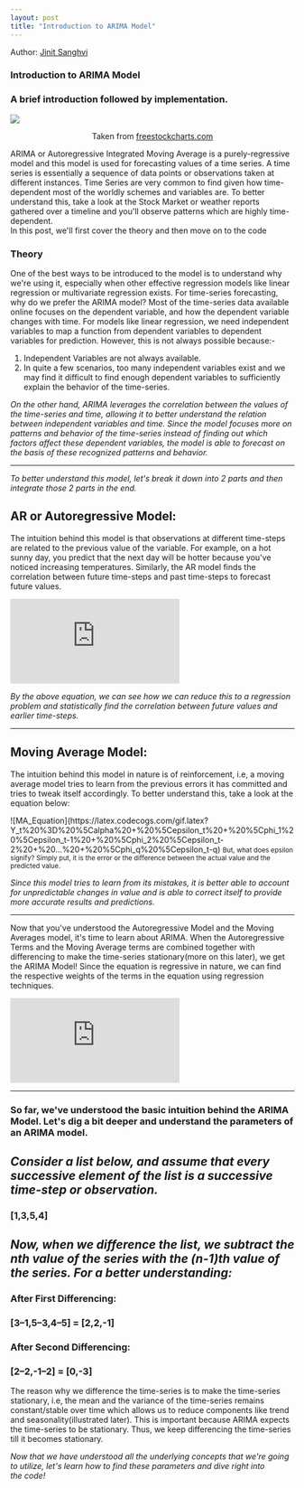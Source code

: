 ```yaml
---
layout: post
title: "Introduction to ARIMA Model"
---
```


Author: [Jinit Sanghvi](www.linkedin.com/in/jinit-sanghvi-4329a016b)

### Introduction to ARIMA Model

<h3>A brief introduction followed by implementation.</h3>
<img src="https://images.app.goo.gl/iCGZ1GFnqkZxW18B8">
<p style="text-align:center;">Taken from <a href="https://www.freestockcharts.com/">freestockcharts.com</a></p>

ARIMA or Autoregressive Integrated Moving Average is a purely-regressive model and this model is used for forecasting values of a time series. A time series is essentially a sequence of data points or observations taken at different instances. Time Series are very common to find given how time-dependent most of the worldly schemes and variables are. To better understand this, take a look at the Stock Market or weather reports gathered over a timeline and you'll observe patterns which are highly time-dependent.
<br>
In this post, we'll first cover the theory and then move on to the code
### Theory
One of the best ways to be introduced to the model is to understand why we're using it, especially when other effective regression models like linear regression or multivariate regression exists. For time-series forecasting, why do we prefer the ARIMA model? Most of the time-series data available online focuses on the dependent variable, and how the dependent variable changes with time. For models like linear regression, we need independent variables to map a function from dependent variables to dependent variables for prediction.
However, this is not always possible because:-
<br>
<ol>
    <li>Independent Variables are not always available.</li>
        <li>In quite a few scenarios, too many independent variables exist and we may find it difficult to find enough dependent variables to sufficiently explain the behavior of the time-series.</li>
</ol>
<i>On the other hand, ARIMA leverages the correlation between the values of the time-series and time, allowing it to better understand the relation between independent variables and time. Since the model focuses more on patterns and behavior of the time-series instead of finding out which factors affect these dependent variables, the model is able to forecast on the basis of these recognized patterns and behavior.</i>
<hr>
<i>To better understand this model, let's break it down into 2 parts and then integrate those 2 parts in the end.</i>
<h2>AR or Autoregressive Model:</h2>
<p>The intuition behind this model is that observations at different time-steps are related to the previous value of the variable. For example, on a hot sunny day, you predict that the next day will be hotter because you've noticed increasing temperatures. Similarly, the AR model finds the correlation between future time-steps and past time-steps to forecast future values.<p>

![AR Equation](https://latex.codecogs.com/gif.latex?Y_t%20%3D%20%5Calpha%20&plus;%20%5Cbeta_1*Y_t_-_1%20&plus;%20%5Cbeta_2*Y_t_-_2%20..%20&plus;%20%5Cbeta_p*Y_t_-_p%20&plus;%20%5Cepsilon_1)

<i>By the above equation, we can see how we can reduce this to a regression problem and statistically find the correlation between future values and earlier time-steps.</i>
<hr>
<h2>Moving Average Model:</h2>
<p>The intuition behind this model in nature is of reinforcement, i.e, a moving average model tries to learn from the previous errors it has committed and tries to tweak itself accordingly. To better understand this, take a look at the equation below:</p>
![MA_Equation](https://latex.codecogs.com/gif.latex?Y_t%20%3D%20%5Calpha%20&plus;%20%5Cepsilon_t%20&plus;%20%5Cphi_1%20%5Cepsilon_t-1%20&plus;%20%5Cphi_2%20%5Cepsilon_t-2%20&plus;%20...%20&plus;%20%5Cphi_q%20%5Cepsilon_t-q)
<small>But, what does epsilon signify? Simply put, it is the error or the difference between the actual value and the predicted value.</small>
<br>

<i>Since this model tries to learn from its mistakes, it is better able to account for unpredictable changes in value and is able to correct itself to provide more accurate results and predictions.</i>
<hr>
Now that you've understood the Autoregressive Model and the Moving Averages model, it's time to learn about ARIMA. When the Autoregressive Terms and the Moving Average terms are combined together with differencing to make the time-series stationary(more on this later), we get the ARIMA Model! Since the equation is regressive in nature, we can find the respective weights of the terms in the equation using regression techniques.

![ARIMA Equation](https://latex.codecogs.com/gif.latex?Y_t%20%3D%20%5Calpha%20&plus;%20%5Cbeta%20_1Y_t_-_1%20&plus;%20%5Cbeta%20_2Y_t_-_2%20&plus;%20....%20&plus;%20%5Cbeta%20_pY_t_-_p%20&plus;%20%5Cphi%20_1%5Cepsilon_t_-_1%20&plus;%20%5Cphi%20_2%5Cepsilon_t_-_2%20&plus;%20....%20&plus;%20%5Cphi%20_q%5Cepsilon_t_-_q)

<hr>

<h3>So far, we've understood the basic intuition behind the ARIMA Model. Let's dig a bit deeper and understand the parameters of an ARIMA model.</h3>

<h2 style="font-style:italic;">Consider a list below, and assume that every successive element of the list is a successive time-step or observation.</h2>
<h3>[1,3,5,4]</h3>

<h2 style="font-style:italic;">Now, when we difference the list, we subtract the nth value of the series with the (n-1)th value of the series. For a better understanding:</h2>

<h3>After First Differencing:</h3>
<h3>[3–1,5–3,4–5] = [2,2,-1]</h3>
<h3>After Second Differencing:</h3>
<h3>[2–2,-1–2] = [0,-3]</h3>

<p>The reason why we difference the time-series is to make the time-series stationary, i.e, the mean and the variance of the time-series remains constant/stable over time which allows us to reduce components like trend and seasonality(illustrated later). This is important because ARIMA expects the time-series to be stationary. Thus, we keep differencing the time-series till it becomes stationary.</p>

<i>Now that we have understood all the underlying concepts that we're going to utilize, let's learn how to find these parameters and dive right into the code!</i>
